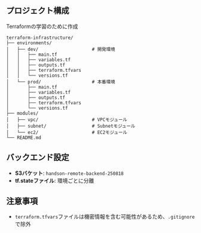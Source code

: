 ## プロジェクト構成
Terraformの学習のために作成
```
terraform-infrastructure/
├── environments/
│   ├── dev/                    # 開発環境
│   │   ├── main.tf
│   │   ├── variables.tf
│   │   ├── outputs.tf
│   │   ├── terraform.tfvars
│   │   └── versions.tf
│   └── prod/                   # 本番環境
│       ├── main.tf
│       ├── variables.tf
│       ├── outputs.tf
│       ├── terraform.tfvars
│       └── versions.tf
├── modules/
│   ├── vpc/                    # VPCモジュール
│   ├── subnet/                 # Subnetモジュール
│   └── ec2/                    # EC2モジュール
└── README.md
```

## バックエンド設定

- **S3バケット**: `handson-remote-backend-250818`
- **tf.stateファイル**: 環境ごとに分離

## 注意事項
- `terraform.tfvars`ファイルは機密情報を含む可能性があるため、`.gitignore`で除外
